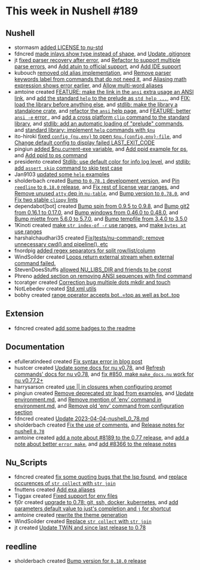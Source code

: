 # This week in Nushell #189

## Nushell

- stormasm [added LICENSE to nu-std](https://github.com/nushell/nushell/pull/8803)
- fdncred [made inlays show type instead of shape](https://github.com/nushell/nushell/pull/8801), and [Update .gitignore](https://github.com/nushell/nushell/pull/8717)
- jt [fixed parser recovery after error](https://github.com/nushell/nushell/pull/8798), and [Refactor to support multiple parse errors](https://github.com/nushell/nushell/pull/8765), and [Add atuin to official support](https://github.com/nushell/nushell/pull/8757), and [Add IDE support](https://github.com/nushell/nushell/pull/8745)
- kubouch [removed old alias implementation](https://github.com/nushell/nushell/pull/8797), and [Remove parser keywords label from commands that do not need it](https://github.com/nushell/nushell/pull/8780), and [Aliasing math expression shows error earlier](https://github.com/nushell/nushell/pull/8779), and [Allow multi-word aliases](https://github.com/nushell/nushell/pull/8777)
- amtoine created [FEATURE: make the link in the `ansi` extra usage an ANSI link](https://github.com/nushell/nushell/pull/8795), and [add the standard `help` to the prelude as `std help ...`](https://github.com/nushell/nushell/pull/8794), and [FIX: load the library before anything else](https://github.com/nushell/nushell/pull/8774), and [stdlib: make the library a standalone crate](https://github.com/nushell/nushell/pull/8770), and [refactor the `ansi` help page](https://github.com/nushell/nushell/pull/8713), and [FEATURE: better `ansi -e` error ](https://github.com/nushell/nushell/pull/8709), and [add a cross platform `clip` command to the standard library](https://github.com/nushell/nushell/pull/8695), and [stdlib: add an automatic loading of "prelude" commands](https://github.com/nushell/nushell/pull/8627), and [standard library: implement `help` commands with `$nu`](https://github.com/nushell/nushell/pull/8505)
- ito-hiroki [fixed `config {nu,env}` to open `$nu.{config,env}-file`](https://github.com/nushell/nushell/pull/8792), and [Change default config to display failed LAST_EXIT_CODE](https://github.com/nushell/nushell/pull/8735)
- pingiun [added $nu.current-exe variable](https://github.com/nushell/nushell/pull/8789), and [Add ppid example for ps](https://github.com/nushell/nushell/pull/8768), and [Add ppid to ps command](https://github.com/nushell/nushell/pull/8750)
- presidento created [Stdlib: use default color for info log level](https://github.com/nushell/nushell/pull/8766), and [stdlib: add `assert skip` command to skip test case](https://github.com/nushell/nushell/pull/8748)
- Jan9103 [updated some `help` examples](https://github.com/nushell/nushell/pull/8759)
- sholderbach created [Bump to `0.78.1` development version](https://github.com/nushell/nushell/pull/8741), and [Pin `reedline` to `0.18.0` release](https://github.com/nushell/nushell/pull/8728), and [Fix rest of license year ranges](https://github.com/nushell/nushell/pull/8727), and [Remove unused `atty` dep in `nu-table`](https://github.com/nushell/nushell/pull/8716), and [Bump version to `0.78.0`](https://github.com/nushell/nushell/pull/8715), and [Fix two stable `clippy` lints](https://github.com/nushell/nushell/pull/8712)
- dependabot[bot] created [Bump spin from 0.9.5 to 0.9.8](https://github.com/nushell/nushell/pull/8730), and [Bump git2 from 0.16.1 to 0.17.0](https://github.com/nushell/nushell/pull/8722), and [Bump windows from 0.46.0 to 0.48.0](https://github.com/nushell/nushell/pull/8721), and [Bump miette from 5.6.0 to 5.7.0](https://github.com/nushell/nushell/pull/8720), and [Bump tempfile from 3.4.0 to 3.5.0](https://github.com/nushell/nushell/pull/8719)
- 1Kinoti created [make `str index-of -r` use ranges](https://github.com/nushell/nushell/pull/8724), and [make `bytes at` use ranges](https://github.com/nushell/nushell/pull/8710)
- harshalchaudhari35 created [Fix(tests/nu-command): remove unnecessary cwd() and pipeline(), etc](https://github.com/nushell/nushell/pull/8711)
- fnordpig [added regex separators for split row/list/column](https://github.com/nushell/nushell/pull/8707)
- WindSoilder created [Loops return external stream when external command failed.](https://github.com/nushell/nushell/pull/8646)
- StevenDoesStuffs [allowed NU_LIBS_DIR and friends to be const](https://github.com/nushell/nushell/pull/8538)
- Phreno [added section on removing ANSI sequences with find command](https://github.com/nushell/nushell/pull/8519)
- tcoratger created [Correction bug multiple dots mkdir and touch](https://github.com/nushell/nushell/pull/8486)
- NotLebedev created [Std xml utils](https://github.com/nushell/nushell/pull/8437)
- bobhy created [range operator accepts bot..=top as well as bot..top](https://github.com/nushell/nushell/pull/8382)

## Extension

- fdncred created [add some badges to the readme](https://github.com/nushell/vscode-nushell-lang/pull/87)

## Documentation

- efulleratindeed created [Fix syntax error in blog post](https://github.com/nushell/nushell.github.io/pull/865)
- hustcer created [Update some docs for nu v0.78](https://github.com/nushell/nushell.github.io/pull/863), and [Refresh commands' docs for nu v0.78](https://github.com/nushell/nushell.github.io/pull/859), and [fix #850, make `make_docs.nu` work for nu v0.77.2+](https://github.com/nushell/nushell.github.io/pull/851)
- harrysarson created [use || in closures when configuring prompt](https://github.com/nushell/nushell.github.io/pull/862)
- pingiun created [Remove deprecated str lpad from examples](https://github.com/nushell/nushell.github.io/pull/861), and [Update environment.md](https://github.com/nushell/nushell.github.io/pull/860), and [Remove mention of 'env' command in environment.md](https://github.com/nushell/nushell.github.io/pull/854), and [Remove old 'env' command from configuration section](https://github.com/nushell/nushell.github.io/pull/853)
- fdncred created [Update 2023-04-04-nushell_0_78.md](https://github.com/nushell/nushell.github.io/pull/857)
- sholderbach created [Fix the use of comments](https://github.com/nushell/nushell.github.io/pull/856), and [Release notes for nushell `0.78`](https://github.com/nushell/nushell.github.io/pull/830)
- amtoine created [add a note about #8189 to the 0.77 release](https://github.com/nushell/nushell.github.io/pull/855), and [add a note about better `error make`](https://github.com/nushell/nushell.github.io/pull/849), and [add #8366 to the release notes](https://github.com/nushell/nushell.github.io/pull/848)

## Nu_Scripts

- fdncred created [fix some quoting bugs that the lsp found](https://github.com/nushell/nu_scripts/pull/441), and [replace occurences of `str collect` with `str join`](https://github.com/nushell/nu_scripts/pull/436)
- fnuttens created [Add exa aliases](https://github.com/nushell/nu_scripts/pull/440)
- Tiggax created [Fixed support for env files](https://github.com/nushell/nu_scripts/pull/439)
- fj0r created [upgrade to 0.78: git, ssh, docker, kubernetes](https://github.com/nushell/nu_scripts/pull/438), and [add parameters default value to just's completion and `j` for shortcut](https://github.com/nushell/nu_scripts/pull/435)
- amtoine created [rewrite the theme generation](https://github.com/nushell/nu_scripts/pull/437)
- WindSoilder created [Replace `str collect` with `str join`](https://github.com/nushell/nu_scripts/pull/434)
- jt created [Update TWiN and since last release to 0.78](https://github.com/nushell/nu_scripts/pull/433)

## reedline

- sholderbach created [Bump version for `0.18.0` release](https://github.com/nushell/reedline/pull/564)
